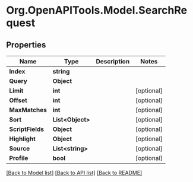 
# Org.OpenAPITools.Model.SearchRequest

## Properties

Name | Type | Description | Notes
------------ | ------------- | ------------- | -------------
**Index** | **string** |  | 
**Query** | **Object** |  | 
**Limit** | **int** |  | [optional] 
**Offset** | **int** |  | [optional] 
**MaxMatches** | **int** |  | [optional] 
**Sort** | **List&lt;Object&gt;** |  | [optional] 
**ScriptFields** | **Object** |  | [optional] 
**Highlight** | **Object** |  | [optional] 
**Source** | **List&lt;string&gt;** |  | [optional] 
**Profile** | **bool** |  | [optional] 

[[Back to Model list]](../README.md#documentation-for-models)
[[Back to API list]](../README.md#documentation-for-api-endpoints)
[[Back to README]](../README.md)


